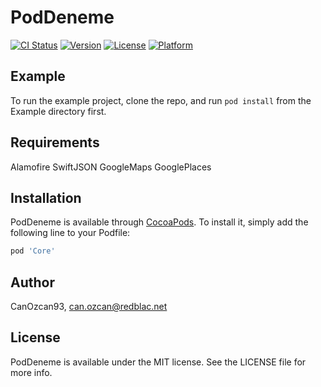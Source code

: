 # PodDeneme

[![CI Status](https://img.shields.io/travis/CanOzcan93/Core.svg?style=flat)](https://travis-ci.org/CanOzcan93/Core)
[![Version](https://img.shields.io/cocoapods/v/Core.svg?style=flat)](https://cocoapods.org/pods/Core)
[![License](https://img.shields.io/cocoapods/l/Core.svg?style=flat)](https://cocoapods.org/pods/Core)
[![Platform](https://img.shields.io/cocoapods/p/Core.svg?style=flat)](https://cocoapods.org/pods/Core)

## Example

To run the example project, clone the repo, and run `pod install` from the Example directory first.

## Requirements

Alamofire
SwiftJSON
GoogleMaps
GooglePlaces

## Installation

PodDeneme is available through [CocoaPods](https://cocoapods.org). To install
it, simply add the following line to your Podfile:

```ruby
pod 'Core'
```

## Author

CanOzcan93, can.ozcan@redblac.net

## License

PodDeneme is available under the MIT license. See the LICENSE file for more info.
